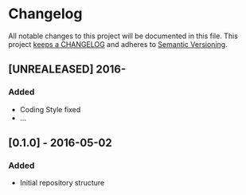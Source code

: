 # Changelog

All notable changes to this project will be documented in this file. This project
[keeps a CHANGELOG](http://keepachangelog.com/) and adheres to
[Semantic Versioning](http://semver.org/).


## [UNREALEASED] 2016-

### Added

* Coding Style fixed
* ...


## [0.1.0] - 2016-05-02

### Added

* Initial repository structure
